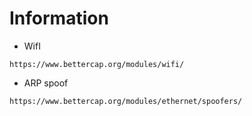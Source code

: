 # Information
- WifI
```url
https://www.bettercap.org/modules/wifi/
```
- ARP spoof
```bash
https://www.bettercap.org/modules/ethernet/spoofers/
```
